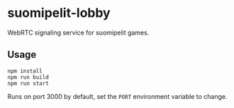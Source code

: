 # suomipelit-lobby

WebRTC signaling service for suomipelit games.

## Usage

```
npm install
npm run build
npm run start
```

Runs on port 3000 by default, set the `PORT` environment variable to
change.
